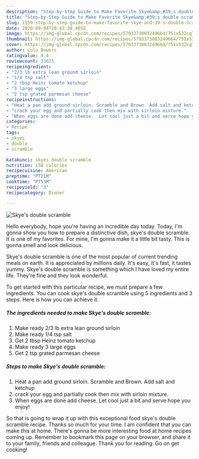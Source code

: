```yaml
---
description: "Step-by-Step Guide to Make Favorite Skye&amp;#39;s double scramble"
title: "Step-by-Step Guide to Make Favorite Skye&amp;#39;s double scramble"
slug: 1559-step-by-step-guide-to-make-favorite-skye-and-39-s-double-scramble
date: 2020-09-04T20:43:38.405Z
image: https://img-global.cpcdn.com/recipes/5793373803249664/751x532cq70/skyes-double-scramble-recipe-main-photo.jpg
thumbnail: https://img-global.cpcdn.com/recipes/5793373803249664/751x532cq70/skyes-double-scramble-recipe-main-photo.jpg
cover: https://img-global.cpcdn.com/recipes/5793373803249664/751x532cq70/skyes-double-scramble-recipe-main-photo.jpg
author: Lulu Bowers
ratingvalue: 4.4
reviewcount: 33025
recipeingredient:
- "2/3 lb extra lean ground sirloin"
- "1/4 tsp salt"
- "2 tbsp Heinz tomato ketchup"
- "3 large eggs"
- "2 tsp grated parmesan cheese"
recipeinstructions:
- "Heat a pan add ground sirloin. Scramble and Brown. Add salt and ketchup"
- "crack your egg and partially cook then mix with sirloin mixture."
- "When eggs are done add cheese.  Let cool just a bit and serve hope you enjoy!"
categories:
- Recipe
tags:
- skyes
- double
- scramble

katakunci: skyes double scramble 
nutrition: 158 calories
recipecuisine: American
preptime: "PT21M"
cooktime: "PT53M"
recipeyield: "3"
recipecategory: Dinner

---
```



![Skye&#39;s double scramble](https://img-global.cpcdn.com/recipes/5793373803249664/751x532cq70/skyes-double-scramble-recipe-main-photo.jpg)

Hello everybody, hope you're having an incredible day today. Today, I'm gonna show you how to prepare a distinctive dish, skye&#39;s double scramble. It is one of my favorites. For mine, I'm gonna make it a little bit tasty. This is gonna smell and look delicious.



Skye&#39;s double scramble is one of the most popular of current trending meals on earth. It is appreciated by millions daily. It's easy, it's fast, it tastes yummy. Skye&#39;s double scramble is something which I have loved my entire life. They're fine and they look wonderful.


To get started with this particular recipe, we must prepare a few ingredients. You can cook skye&#39;s double scramble using 5 ingredients and 3 steps. Here is how you can achieve it.

<!--inarticleads1-->

##### The ingredients needed to make Skye&#39;s double scramble:

1. Make ready 2/3 lb extra lean ground sirloin
1. Make ready 1/4 tsp salt
1. Get 2 tbsp Heinz tomato ketchup
1. Make ready 3 large eggs
1. Get 2 tsp grated parmesan cheese




<!--inarticleads2-->

##### Steps to make Skye&#39;s double scramble:

1. Heat a pan add ground sirloin. Scramble and Brown. Add salt and ketchup
1. crack your egg and partially cook then mix with sirloin mixture.
1. When eggs are done add cheese.  Let cool just a bit and serve hope you enjoy!




So that is going to wrap it up with this exceptional food skye&#39;s double scramble recipe. Thanks so much for your time. I am confident that you can make this at home. There's gonna be more interesting food at home recipes coming up. Remember to bookmark this page on your browser, and share it to your family, friends and colleague. Thank you for reading. Go on get cooking!
